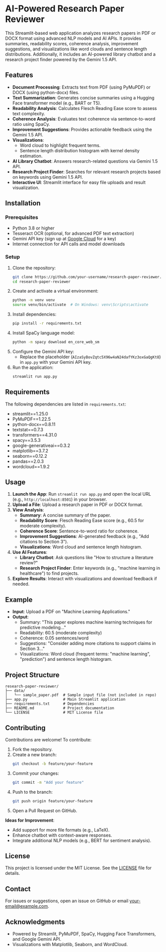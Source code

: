 # AI-Powered Research Paper Reviewer

This Streamlit-based web application analyzes research papers in PDF or DOCX format using advanced NLP models and AI APIs. It provides summaries, readability scores, coherence analysis, improvement suggestions, and visualizations like word clouds and sentence length distributions. Additionally, it includes an AI-powered library chatbot and a research project finder powered by the Gemini 1.5 API.

## Features
- **Document Processing**: Extracts text from PDF (using PyMuPDF) or DOCX (using python-docx) files.
- **Text Summarization**: Generates concise summaries using a Hugging Face transformer model (e.g., BART or T5).
- **Readability Analysis**: Calculates Flesch Reading Ease score to assess text complexity.
- **Coherence Analysis**: Evaluates text coherence via sentence-to-word ratio using SpaCy.
- **Improvement Suggestions**: Provides actionable feedback using the Gemini 1.5 API.
- **Visualizations**:
  - Word cloud to highlight frequent terms.
  - Sentence length distribution histogram with kernel density estimation.
- **AI Library Chatbot**: Answers research-related questions via Gemini 1.5 API.
- **Research Project Finder**: Searches for relevant research projects based on keywords using Gemini 1.5 API.
- **Interactive UI**: Streamlit interface for easy file uploads and result visualization.

## Installation

### Prerequisites
- Python 3.8 or higher
- Tesseract OCR (optional, for advanced PDF text extraction)
- Gemini API key (sign up at [Google Cloud](https://makersuite.google.com/) for a key)
- Internet connection for API calls and model downloads

### Setup
1. Clone the repository:
   ```bash
   git clone https://github.com/your-username/research-paper-reviewer.git
   cd research-paper-reviewer
   ```
2. Create and activate a virtual environment:
   ```bash
   python -m venv venv
   source venv/bin/activate  # On Windows: venv\Scripts\activate
   ```
3. Install dependencies:
   ```bash
   pip install -r requirements.txt
   ```
4. Install SpaCy language model:
   ```bash
   python -m spacy download en_core_web_sm
   ```
5. Configure the Gemini API key:
   - Replace the placeholder (`AIzaSyBovZqtc5X96w4aN24dafYKz3oxGaQgKt8`) in `app.py` with your Gemini API key.
6. Run the application:
   ```bash
   streamlit run app.py
   ```

## Requirements
The following dependencies are listed in `requirements.txt`:
- streamlit==1.25.0
- PyMuPDF==1.22.5
- python-docx==0.8.11
- textstat==0.7.3
- transformers==4.31.0
- spacy==3.5.3
- google-generativeai==0.3.2
- matplotlib==3.7.2
- seaborn==0.12.2
- pandas==2.0.3
- wordcloud==1.9.2

## Usage
1. **Launch the App**: Run `streamlit run app.py` and open the local URL (e.g., `http://localhost:8501`) in your browser.
2. **Upload a File**: Upload a research paper in PDF or DOCX format.
3. **View Analysis**:
   - **Summary**: A concise summary of the paper.
   - **Readability Score**: Flesch Reading Ease score (e.g., 60.5 for moderate complexity).
   - **Coherence Score**: Sentence-to-word ratio for coherence.
   - **Improvement Suggestions**: AI-generated feedback (e.g., "Add citations to Section 3").
   - **Visualizations**: Word cloud and sentence length histogram.
4. **Use AI Features**:
   - **Library Chatbot**: Ask questions like "How to structure a literature review?"
   - **Research Project Finder**: Enter keywords (e.g., "machine learning in healthcare") to find projects.
5. **Explore Results**: Interact with visualizations and download feedback if needed.

## Example
- **Input**: Upload a PDF on "Machine Learning Applications."
- **Output**:
  - Summary: "This paper explores machine learning techniques for predictive modeling..."
  - Readability: 60.5 (moderate complexity)
  - Coherence: 0.05 sentences/word
  - Suggestions: "Consider adding more citations to support claims in Section 3..."
  - Visualizations: Word cloud (frequent terms: "machine learning", "prediction") and sentence length histogram.

## Project Structure
```
research-paper-reviewer/
├── data/
│   └── sample_paper.pdf  # Sample input file (not included in repo)
├── app.py                # Main Streamlit application
├── requirements.txt      # Dependencies
├── README.md             # Project documentation
└── LICENSE               # MIT License file
```

## Contributing
Contributions are welcome! To contribute:
1. Fork the repository.
2. Create a new branch:
   ```bash
   git checkout -b feature/your-feature
   ```
3. Commit your changes:
   ```bash
   git commit -m "Add your feature"
   ```
4. Push to the branch:
   ```bash
   git push origin feature/your-feature
   ```
5. Open a Pull Request on GitHub.

**Ideas for Improvement**:
- Add support for more file formats (e.g., LaTeX).
- Enhance chatbot with context-aware responses.
- Integrate additional NLP models (e.g., BERT for sentiment analysis).

## License
This project is licensed under the MIT License. See the [LICENSE](LICENSE) file for details.

## Contact
For issues or suggestions, open an issue on GitHub or email your-email@example.com.

## Acknowledgments
- Powered by Streamlit, PyMuPDF, SpaCy, Hugging Face Transformers, and Google Gemini API.
- Visualizations with Matplotlib, Seaborn, and WordCloud.